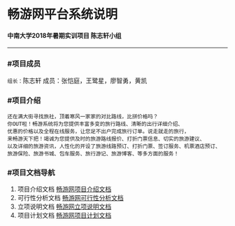 # 畅游网平台系统说明
#### 中南大学2018年暑期实训项目 陈志轩小组
---
### #项目成员

`组长：`陈志轩
成员：张恺庭，王鹭星，廖智勇，黄凯
### #项目介绍

```
还在满大街寻找旅社，顶着寒风一家家的对比路线，比拼价格吗？
你OUT啦！畅游系统将为您提供丰富多变的旅行路线、清晰的出行详细介绍、
优惠的价格以及全程在线服务，让您足不出户完成旅行订单。说走就走的旅行，
来畅游天下把！竭诚为您提供及时的旅游路线报价、打折门票信息、切实的旅游建议、
以及详细的旅游资讯，人性化的开设了旅游线路预订、打折门票、签订服务、机票酒店预订、
旅游保险、旅游书城、包车服务、旅行游记、旅游博客、等多方面的服务！
```
### #项目文档导航

1. 项目介绍文档
[畅游网项目介绍文档](https://github.com/PualrDwade/Carefree/blob/master/%E6%96%87%E6%A1%A3%E6%B1%87%E6%80%BB/%E9%A1%B9%E7%9B%AE%E8%AF%B4%E6%98%8E%E6%8A%A5%E5%91%8A/%E3%80%8A%E7%95%85%E6%B8%B8%E3%80%8B%E5%88%9B%E6%96%B0%E6%A1%88%E4%BE%8B%20-%20%E9%A1%B9%E7%9B%AE.pdf)
2. 可行性分析文档
[畅游网可行性分析文档](https://github.com/PualrDwade/Carefree/blob/master/%E6%96%87%E6%A1%A3%E6%B1%87%E6%80%BB/%E9%A1%B9%E7%9B%AE%E5%8F%AF%E8%A1%8C%E6%80%A7%E5%88%86%E6%9E%90/%E7%95%85%E6%B8%B8%E7%BD%91%E7%B3%BB%E7%BB%9F%E5%8F%AF%E8%A1%8C%E6%80%A7%E5%88%86%E6%9E%90%E6%8A%A5%E5%91%8A.pdf)
3. 立项说明文档
[畅游网立项说明文档](https://github.com/PualrDwade/Carefree/blob/master/%E6%96%87%E6%A1%A3%E6%B1%87%E6%80%BB/%E9%A1%B9%E7%9B%AE%E7%AB%8B%E9%A1%B9%E6%8A%A5%E5%91%8A/Carefree_Project%20Start%20Report_V1.0.pdf)
4. 项目计划文档
[畅游网项目计划文档](https://github.com/PualrDwade/Carefree/blob/master/%E6%96%87%E6%A1%A3%E6%B1%87%E6%80%BB/%E9%A1%B9%E7%9B%AE%E8%AE%A1%E5%88%92%E8%AF%B4%E6%98%8E/Carefree_Software%20Project%20Planning_V1.0.pdf)
